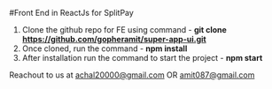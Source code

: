 

#Front End in ReactJs for SplitPay

1. Clone the github repo for FE using command - **git clone https://github.com/gopheramit/super-app-ui.git**
2. Once cloned, run the command - **npm install**
3. After installation run the command to start the project - **npm start**

Reachout to us at achal20000@gmail.com OR amit087@gmail.com

